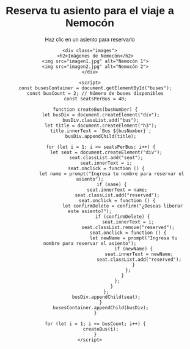 <html lang="es">
<head>
    <meta charset="UTF-8">
    <meta name="viewport" content="width=device-width, initial-scale=1.0">
    <title>Reserva de Asientos - campaña de predicación a Nemocón</title>
    <style>
        body {
            font-family: Arial, sans-serif;
            text-align: center;
        }
        .bus {
            display: inline-block;
            margin: 20px;
            padding: 10px;
            border: 2px solid black;
        }
        .seat {
            width: 80px;
            height: 40px;
            margin: 5px;
            display: inline-block;
            border: 1px solid gray;
            text-align: center;
            line-height: 40px;
            cursor: pointer;
            background-color: lightgray;
            font-size: 12px;
            overflow: hidden;
            white-space: nowrap;
        }
        .reserved {
            background-color: red;
            color: white;
        }
        .images {
            margin-top: 20px;
        }
        .images img {
            width: 300px;
            margin: 10px;
        }
    </style>
</head>
<body>
    <h1>Reserva tu asiento para el viaje a Nemocón</h1>
    <p>Haz clic en un asiento para reservarlo</p>
    <div id="buses"></div>
    
    <div class="images">
        <h2>Imágenes de Nemocón</h2>
        <img src="imagen1.jpg" alt="Nemocón 1">
        <img src="imagen2.jpg" alt="Nemocón 2">
    </div>

    <script>
        const busesContainer = document.getElementById("buses");
        const busCount = 2; // Número de buses disponibles
        const seatsPerBus = 40;
        
        function createBus(busNumber) {
            let busDiv = document.createElement("div");
            busDiv.classList.add("bus");
            let title = document.createElement("h3");
            title.innerText = `Bus ${busNumber}`;
            busDiv.appendChild(title);
            
            for (let i = 1; i <= seatsPerBus; i++) {
                let seat = document.createElement("div");
                seat.classList.add("seat");
                seat.innerText = i;
                seat.onclick = function () {
                    let name = prompt("Ingresa tu nombre para reservar el asiento");
                    if (name) {
                        seat.innerText = name;
                        seat.classList.add("reserved");
                        seat.onclick = function () {
                            let confirmDelete = confirm("¿Deseas liberar este asiento?");
                            if (confirmDelete) {
                                seat.innerText = i;
                                seat.classList.remove("reserved");
                                seat.onclick = function () {
                                    let newName = prompt("Ingresa tu nombre para reservar el asiento");
                                    if (newName) {
                                        seat.innerText = newName;
                                        seat.classList.add("reserved");
                                    }
                                };
                            }
                        };
                    }
                };
                busDiv.appendChild(seat);
            }
            busesContainer.appendChild(busDiv);
        }
        
        for (let i = 1; i <= busCount; i++) {
            createBus(i);
        }
    </script>
</body>
</html>
